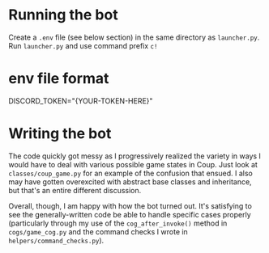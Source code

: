 # Running the bot
Create a `.env` file (see below section) in the same directory as `launcher.py`.
Run `launcher.py` and use command prefix `c!`


# env file format
DISCORD_TOKEN="{YOUR-TOKEN-HERE}"


# Writing the bot
The code quickly got messy as I progressively realized the variety in ways I would have to deal with
various possible game states in Coup. Just look at `classes/coup_game.py` for an example of the
confusion that ensued. I also may have gotten overexcited with abstract base classes and inheritance,
but that's an entire different discussion.

Overall, though, I am happy with how the bot turned out. It's satisfying to see the generally-written
code be able to handle specific cases properly (particularly through my use of the `cog_after_invoke()`
method in `cogs/game_cog.py` and the command checks I wrote in `helpers/command_checks.py`).
